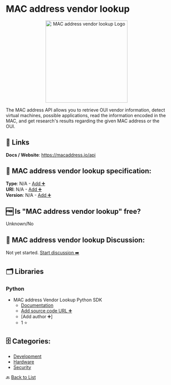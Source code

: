 # MAC address vendor lookup
<p align="center">
    <img width="256" src="https://raw.githubusercontent.com/apis-list/apis-list/main/apis/mac-address-vendor-lookup/logo_256x256.png" alt="MAC address vendor lookup Logo"/>
</p>
The MAC address API allows you to retrieve OUI vendor information, detect virtual machines, possible applications, read the information encoded in the MAC, and get research's results regarding the given MAC address or the OUI.

##  🔗 Links
**Docs / Website**: https://macaddress.io/api

## 🧬 MAC address vendor lookup specification:
**Type**: N/A - [Add ➕](https://github.com/apis-list/apis-list/edit/main/apis-list.yaml)  
**URI**: N/A - [Add ➕](https://github.com/apis-list/apis-list/edit/main/apis-list.yaml)  
**Version**: N/A - [Add ➕](https://github.com/apis-list/apis-list/edit/main/apis-list.yaml)

## 🆓 Is "MAC address vendor lookup" free?
Unknown/No  

## 💬 MAC address vendor lookup Discussion:
Not yet started. [Start discussion ➡️](https://github.com/apis-list/apis-list/discussions/new)

## 🗂️ Libraries
### Python
- MAC address Vendor Lookup Python SDK
    - [Documentation](https://github.com/CodeLineFi/maclookup-python)
    - [Add source code URL ➕]()
    - [Add author ➕]
    - 1 ⭐


## 🗄️ Categories:
- [Development](https://github.com/apis-list/apis-list#development-)
- [Hardware](https://github.com/apis-list/apis-list#hardware-)
- [Security](https://github.com/apis-list/apis-list#security-)

🔙  [Back to List](https://github.com/apis-list/apis-list)
